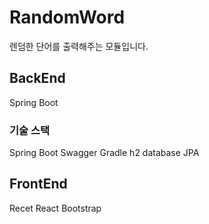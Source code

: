 # RandomWord
렌덤한 단어를 출력해주는 모듈입니다.

## BackEnd
Spring Boot

### 기술 스택
Spring Boot
Swagger
Gradle
h2 database
JPA

## FrontEnd
Recet
React Bootstrap


